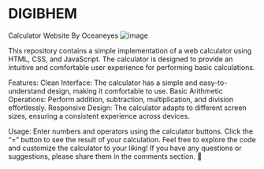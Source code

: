 # DIGIBHEM
Calculator Website By Oceaneyes
![image](https://github.com/Pabitra-Sahoo/DIGIBHEM/assets/135823202/2fda8064-8c53-410c-a618-e063e23cc809)


This repository contains a simple implementation of a web calculator using HTML, CSS, and JavaScript. The calculator is designed to provide an intuitive and comfortable user experience for performing basic calculations.

Features:
Clean Interface: The calculator has a simple and easy-to-understand design, making it comfortable to use.
Basic Arithmetic Operations: Perform addition, subtraction, multiplication, and division effortlessly.
Responsive Design: The calculator adapts to different screen sizes, ensuring a consistent experience across devices.

Usage:
Enter numbers and operators using the calculator buttons.
Click the “=” button to see the result of your calculation.
Feel free to explore the code and customize the calculator to your liking! If you have any questions or suggestions, please share them in the comments section. 🚀
